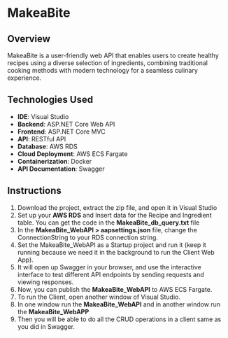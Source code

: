 # MakeaBite

## Overview
MakeaBite is a user-friendly web API that enables users to create healthy recipes using a diverse selection of ingredients, combining traditional cooking methods with modern technology for a seamless culinary experience.

## Technologies Used
- **IDE**: Visual Studio
- **Backend**: ASP.NET Core Web API
- **Frontend**: ASP.NET Core MVC
- **API**: RESTful API
- **Database**: AWS RDS
- **Cloud Deployment**: AWS ECS Fargate
- **Containerization**: Docker
- **API Documentation**: Swagger

## Instructions

1. Download the project, extract the zip file, and open it in Visual Studio
2. Set up your **AWS RDS** and Insert data for the Recipe and Ingredient table. You can get the code in the **MakeaBite_db_query.txt** file
3. In the **MakeaBite_WebAPI > aapsettings.json** file, change the ConnectionString to your RDS connection string.
4. Set the MakeaBite_WebAPI as a Startup project and run it (keep it running because we need it in the background to run the Client Web App).
5. It will open up Swagger in your browser, and use the interactive interface to test different API endpoints by sending requests and viewing responses.
6. Now, you can publish the **MakeaBite_WebAPI** to AWS ECS Fargate.
7. To run the Client, open another window of Visual Studio.
8. In one window run the **MakeaBite_WebAPI** and in another window run the **MakeaBite_WebAPP**
9. Then you will be able to do all the CRUD operations in a client same as you did in Swagger.
    






